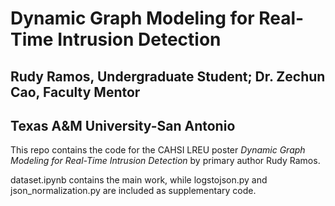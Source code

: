# Dynamic Graph Modeling for Real-Time Intrusion Detection
## Rudy Ramos, Undergraduate Student; Dr. Zechun Cao, Faculty Mentor
## Texas A&M University-San Antonio
This repo contains the code for the CAHSI LREU poster *Dynamic Graph Modeling for Real-Time Intrusion Detection* by primary author Rudy Ramos.

dataset.ipynb contains the main work, while logstojson.py and json_normalization.py are included as supplementary code.